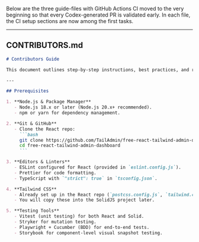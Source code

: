 Below are the three guide-files with GitHub Actions CI moved to the very beginning so that every Codex-generated PR is validated early. In each file, the CI setup sections are now among the first tasks.

---

## CONTRIBUTORS.md

````markdown
# Contributors Guide

This document outlines step-by-step instructions, best practices, and required tooling for migrating the **Free React Tailwind Admin Dashboard** (TailAdmin) into a SolidJS-based codebase while maintaining high quality, coverage, and visual parity. Follow each milestone, and refer back to this guide as you work.

---

## Prerequisites

1. **Node.js & Package Manager**  
   - Node.js 18.x or later (Node.js 20.x+ recommended).  
   - npm or yarn for dependency management.

2. **Git & GitHub**  
   - Clone the React repo:  
     ```bash
     git clone https://github.com/TailAdmin/free-react-tailwind-admin-dashboard.git
     cd free-react-tailwind-admin-dashboard
     ```

3. **Editors & Linters**  
   - ESLint configured for React (provided in `eslint.config.js`).  
   - Prettier for code formatting.  
   - TypeScript with `"strict": true` in `tsconfig.json`.

4. **Tailwind CSS**  
   - Already set up in the React repo (`postcss.config.js`, `tailwind.config.cjs`).  
   - You will copy these into the SolidJS project later.

5. **Testing Tools**  
   - Vitest (unit testing) for both React and Solid.  
   - Stryker for mutation testing.  
   - Playwright + Cucumber (BDD) for end-to-end tests.  
   - Storybook for component-level visual snapshot testing.






